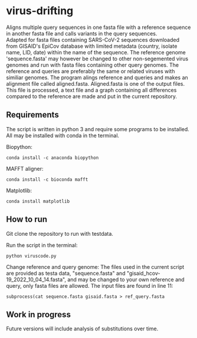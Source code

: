 # virus-drifting 

Aligns multiple query sequences in one fasta file with a reference sequence in another fasta file and calls variants in the query sequences.  
Adapted for fasta files containing SARS-CoV-2 sequences downloaded from GISAID's EpiCov database with limited metadata (country, isolate name, LID, date) within the name of the sequence. The reference genome 'sequence.fasta' may however be changed to other non-segemented virus genomes and run with fasta files containing other query genomes. The reference and queries are preferably the same or related viruses with similiar genomes. The program alings reference and queries and makes an alignment file called aligned.fasta. Aligned.fasta is one of the output files. This file is processed, a text file and a graph containing all differences compared to the reference are made and put in the current repository. 

## Requirements 
The script is written in python 3 and require some programs to be installed. All may be installed with conda in the terminal.  

Biopython:   

    conda install -c anaconda biopython  
    
MAFFT aligner:  

    conda install -c bioconda mafft
Matplotlib:

    conda install matplotlib


## How to run 
Git clone the repository to run with testdata.

Run the script in the terminal:  

    python viruscode.py

Change reference and query genome: The files used in the current script are provided as testa data, "sequence.fasta" and "gisaid_hcov-19_2022_10_04_14.fasta", and may be changed to your own reference and query, only fasta files are allowed. The input files are found in line 11:  

    subprocess(cat sequence.fasta gisaid.fasta > ref_query.fasta

## Work in progress 
Future versions will include analysis of substitutions over time.  
